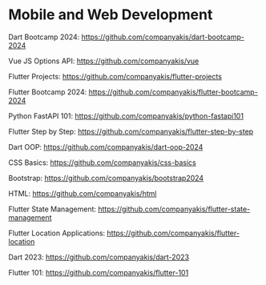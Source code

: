 # Mobile and Web Development

Dart Bootcamp 2024:
https://github.com/companyakis/dart-bootcamp-2024

Vue JS Options API:
https://github.com/companyakis/vue

Flutter Projects:
https://github.com/companyakis/flutter-projects

Flutter Bootcamp 2024:
https://github.com/companyakis/flutter-bootcamp-2024

Python FastAPI 101:
https://github.com/companyakis/python-fastapi101

Flutter Step by Step:
https://github.com/companyakis/flutter-step-by-step

Dart OOP:
https://github.com/companyakis/dart-oop-2024

CSS Basics:
https://github.com/companyakis/css-basics

Bootstrap:
https://github.com/companyakis/bootstrap2024

HTML:
https://github.com/companyakis/html

Flutter State Management:
https://github.com/companyakis/flutter-state-management

Flutter Location Applications:
https://github.com/companyakis/flutter-location

Dart 2023:
https://github.com/companyakis/dart-2023

Flutter 101:
https://github.com/companyakis/flutter-101
